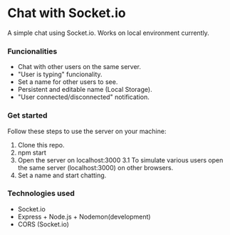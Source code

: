 # Chat with Socket.io

A simple chat using Socket.io. Works on local environment currently. 

### Funcionalities

- Chat with other users on the same server.
- "User is typing" funcionality.
- Set a name for other users to see.
- Persistent and editable name (Local Storage).
- "User connected/disconnected" notification.

### Get started

Follow these steps to use the server on your machine:
1. Clone this repo.
2. npm start
3. Open the server on localhost:3000
3.1 To simulate various users open the same server (localhost:3000) on other browsers.
4. Set a name and start chatting.

### Technologies used

- Socket.io
- Express + Node.js + Nodemon(development)
- CORS (Socket.io)